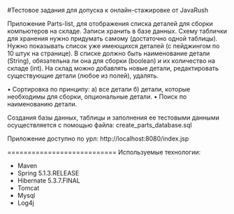 #Тестовое задания для допуска к онлайн-стажировке от JavaRush

Приложение Parts-list, для отображения списка деталей для сборки компьютеров на складе. Записи хранить в базе данных. Схему таблички для хранения нужно придумать самому (достаточно одной таблицы).
Нужно показывать список уже имеющихся деталей (с пейджингом по 10 штук на странице). В списке должно быть наименование детали (String), обязательна ли она для сборки (boolean) и их количество на складе (int). На склад можно добавлять новые детали, редактировать существующие детали (любое из полей), удалять.

• Сортировка по принципу:
   а) все детали
   б) детали, которые необходимы для сборки, опциональные детали.
• Поиск по наименованию детали.

Создания базы данных, таблицы и заполнения ее тестовыми данными осуществляется с помощью файла:
create_parts_database.sql

Приложение доступно по урл:
http://localhost:8080/index.jsp

===========================
Используемые технологии:
- Maven 
- Spring 5.1.3.RELEASE
- Hibernate 5.3.7.FINAL
- Tomcat 
- Mysql
- Log4j

